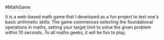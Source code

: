 #MathGame

It is a web-based math game that I developed as a fun project to test one's basic arithmetic skills.
The game commences selecting the foundational operations in maths, setting your target limit to solve the given problem within 10 seconds. 
To all maths geeks, it will be fun to play.

